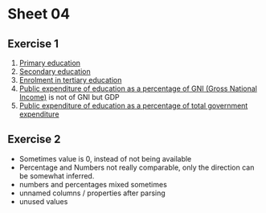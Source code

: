 # Sheet 04

## Exercise 1

1. [Primary education](https://data.un.org/Data.aspx?q=Primary+education+(ISCED+1)&d=UNESCO&f=series%3aE_1)
2. [Secondary education](https://data.un.org/Data.aspx?q=Secondary+education&d=UNESCO&f=series%3aNER_23)
3. [Enrolment in tertiary education](https://data.un.org/Data.aspx?d=UNESCO&f=series%3aE_56)
4. [Public expenditure of education as a percentage of GNI (Gross National Income)](https://data.un.org/Data.aspx?q=education+expenditure&d=UNESCO&f=series%3aXGDP_FSGOV) is not of GNI but GDP
5. [Public expenditure of education as a percentage of total government expenditure](https://data.un.org/Data.aspx?q=education+expenditure&d=UNESCO&f=series%3aXGOVEXP)

## Exercise 2

- Sometimes value is 0, instead of not being available
- Percentage and Numbers not really comparable, only the direction can be somewhat inferred.
- numbers and percentages mixed sometimes
- unnamed columns / properties after parsing
- unused values
